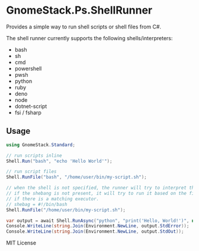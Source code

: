 # GnomeStack.Ps.ShellRunner

Provides a simple way to run shell scripts or shell files from C#.

The shell runner currently supports the following shells/interpreters:

- bash
- sh
- cmd
- powershell
- pwsh
- python
- ruby
- deno
- node
- dotnet-script
- fsi / fsharp

## Usage

```csharp
using GnomeStack.Standard;

// run scripts inline
Shell.Run("bash", "echo 'Hello World'");

// run script files
Shell.RunFile("bash", "/home/user/bin/my-script.sh");

// when the shell is not specified, the runner will try to interpret the file based on the shebang
// if the shebang is not present, it will try to run it based on the file extension
// if there is a matching executor.
// shebag = #!/bin/bash
Shell.RunFile("/home/user/bin/my-script.sh");

var output = await Shell.RunAsync("python", "print('Hello, World!')", new PsStartInfo().WithStdio(Stdio.Piped));
Console.WriteLine(string.Join(Environment.NewLine, output.StdError));
Console.WriteLine(string.Join(Environment.NewLine, output.StdOut));
```

MIT License

